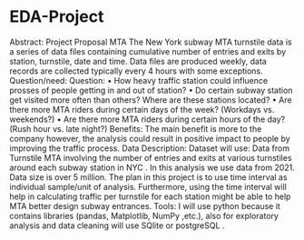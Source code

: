 # EDA-Project
Abstract:
Project Proposal MTA
The New York subway MTA turnstile data is a series of data files containing cumulative number of entries and exits by station, turnstile, date and time. Data files are produced weekly, data records are collected typically every 4 hours with some exceptions.
Question/need:
Question:
• How heavy traffic station could influence prosses of people getting in and out of station?
• Do certain subway station get visited more often than others? Where are these stations
located?
• Are there more MTA riders during certain days of the week? (Workdays vs. weekends?)
• Are there more MTA riders during certain hours of the day? (Rush hour vs. late night?)
Benefits:
The main benefit is more to the company however, the analysis could result in positive impact to people by improving the traffic process.
Data Description:
Dataset will use:
Data from Turnstile MTA involving the number of entries and exits at various turnstiles around each subway station in NYC .
In this analysis we use data from 2021. Data size is over 5 million.
The plan in this project is to use time interval as individual sample/unit of analysis. Furthermore, using the time interval will help in calculating traffic per turnstile for each station might be able to help MTA better design subway entrances.
Tools:
I will use python because it contains libraries (pandas, Matplotlib, NumPy ,etc.), also for exploratory analysis and data cleaning will use SQlite or postgreSQL .
